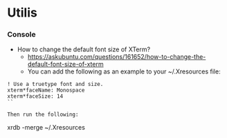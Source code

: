 # Utilis

### Console

* How to change the default font size of XTerm?
    * https://askubuntu.com/questions/161652/how-to-change-the-default-font-size-of-xterm
    * You can add the following as an example to your ~/.Xresources file:

```
! Use a truetype font and size.
xterm*faceName: Monospace
xterm*faceSize: 14
``

Then run the following:
```
xrdb -merge ~/.Xresources
```
